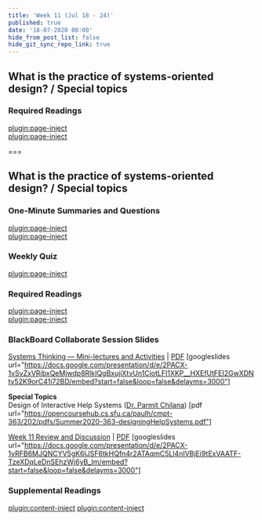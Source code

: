 ```yaml
---
title: 'Week 11 (Jul 18 - 24)'
published: true
date: '18-07-2020 00:00'
hide_from_post_list: false
hide_git_sync_repo_link: true
---
```


## What is the practice of systems-oriented design? / Special topics

### Required Readings  
[plugin:page-inject](../../weekly-readings/week-11-1?template=partials/embedlycardlinkonly)  
[plugin:page-inject](../../weekly-readings/week-11-2?template=partials/embedlycardlinkonly)  

===

## **What is the practice of systems-oriented design? / Special topics**

### One-Minute Summaries and Questions  
[plugin:page-inject](../../canvaslms-assignments/one-minute-summaries/week-11-1)  
[plugin:page-inject](../../canvaslms-assignments/one-minute-summaries/week-11-2)  

### Weekly Quiz
[plugin:page-inject](../../canvaslms-assignments/weekly-review-quizzes/week-11)  

### Required Readings  
[plugin:page-inject](../../weekly-readings/week-11-1?template=partials/embedlycardlinkonly)  
[plugin:page-inject](../../weekly-readings/week-11-2?template=partials/embedlycardlinkonly)  

### BlackBoard Collaborate Session Slides
[Systems Thinking — Mini-lectures and Activities](https://docs.google.com/presentation/d/e/2PACX-1vTD1T1sBFXCKgUf2qGXhfQCso5ERbskoX8hr76bWZsZ6RM6pkdaMb6IvFHwI-0h-4lz94meHc6avxMX/pub?start=false&loop=false&delayms=3000)  | [PDF](https://canvas.sfu.ca/courses/53207/files/folder/Downloads/Slides%20PDFs/Mini-Lectures%20and%20Activities/Week-11)
[googleslides url="https://docs.google.com/presentation/d/e/2PACX-1vSvZxVRjbxQeMjwdp8RlkIQgBxujiXtvUn1CiotLFI1XKP__HXEfUtFEI2GwXDNty52K9orC41i72BD/embed?start=false&loop=false&delayms=3000"]

**Special Topics**  
Design of Interactive Help Systems ([Dr. Parmit Chilana](https://hci.cs.sfu.ca/))
[pdf url="https://opencoursehub.cs.sfu.ca/paulh/cmpt-363/202/pdfs/Summer2020-363-designingHelpSystems.pdf"]

[Week 11 Review and Discussion](https://docs.google.com/presentation/d/e/2PACX-1vTbPvVfqn7_quv4FiJ1JqQP7d0_g0B-Xt9H5fiKpn7EtTTucgfvxnoTjj_sulPv5oRkYu0oG1VNkvqd/pub?start=false&loop=false&delayms=3000)  | [PDF](https://canvas.sfu.ca/courses/53207/files/folder/Downloads/Slides%20PDFs/Review%20and%20Discussion/Week-11)
[googleslides url="https://docs.google.com/presentation/d/e/2PACX-1vRFB6MJQNCYV5gK6IJSF6tkHQfn4r2ATAqmC5Ll4nIVBjEi9tExVAATF-TzeXDqLeDnSEhzWj6yB_Im/embed?start=false&loop=false&delayms=3000"]

### Supplemental Readings  
[plugin:content-inject](../../ux-techniques-guide/what-is-the-practice-of-systems-oriented-design/social-design)
[plugin:content-inject](../../ux-techniques-guide/what-is-the-practice-of-systems-oriented-design/system-design)  
